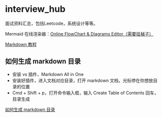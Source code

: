 # interview_hub
面试资料汇总，包括Leetcode，系统设计等等。

Mermaid 在线渲染器：[Online FlowChart & Diagrams Editor（需要挂梯子）](https://mermaid.live/edit#pako:eNpFzU1ugzAQBeCroLdGyH-A7W1ygiwrb6wwIUjBRo6R2iLuHpMq6m7ep3kzG65xIFgsE7ngcI7j06GylRKN6Q45-fwnLWtYe8jlI7wIR40xTQNsTivVmCnN_ojYXKgqh3ynmRxsGQe6-fWRHVzYS23x4SvG-dNMcR3vsDf_eJa0LoPPdJ78mPz_CoWB0imuIcO2_fsE7IZvWCFkI43SUvbMaKG0qvEDyxVrDDOmayXnnCm51_h9Py3e665joi-1vjWa7y_W206C)

[Markdown 教程](https://markdown.com.cn/basic-syntax/)

## 如何生成 markdown 目录

- 安装 vs 插件，Markdown All in One
- 安装好插件，进入文档对应目录，打开 markdown 文档，光标停在你想放目录的位置
- Cmd + Shift + p，打开命令输入框，输入 Create Table of Contents 回车，目录生成

[如何生成 markdown 目录](https://markdown.com.cn/basic-syntax/)

